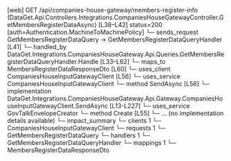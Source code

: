 [web] GET /api/companies-house-gateway/members-register-info  (DataGet.Api.Controllers.Integrations.CompaniesHouseGatewayController.GetMembersRegisterDataAsync)  [L38–L42] status=200 [auth=Authentication.MachineToMachinePolicy]
  └─ sends_request GetMembersRegisterDataQuery -> GetMembersRegisterDataQueryHandler [L41]
    └─ handled_by DataGet.Integrations.CompaniesHouseGateway.Api.Queries.GetMembersRegisterDataQueryHandler.Handle [L33–L62]
      └─ maps_to MembersRegisterDataResponseDto [L60]
      └─ uses_client CompaniesHouseInputGatewayClient [L56]
      └─ uses_service CompaniesHouseInputGatewayClient
        └─ method SendAsync [L56]
          └─ implementation DataGet.Integrations.CompaniesHouseGateway.Api.Gateway.CompaniesHouseInputGatewayClient.SendAsync [L13-L227]
      └─ uses_service GovTalkEnvelopeCreator
        └─ method Create [L55]
          └─ ... (no implementation details available)
  └─ impact_summary
    └─ clients 1
      └─ CompaniesHouseInputGatewayClient
    └─ requests 1
      └─ GetMembersRegisterDataQuery
    └─ handlers 1
      └─ GetMembersRegisterDataQueryHandler
    └─ mappings 1
      └─ MembersRegisterDataResponseDto

